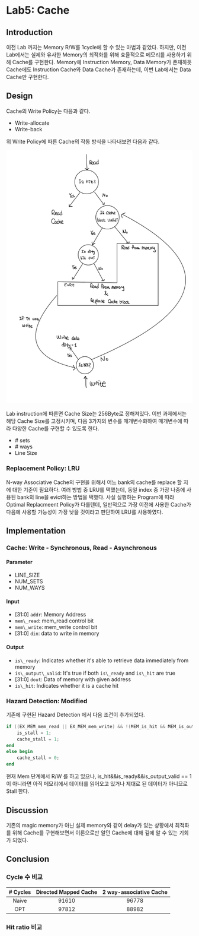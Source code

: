 # Lab5: Cache

## Introduction

이전 Lab 까지는 Memory R/W를 1cycle에 할 수 있는 마법과 같았다.
하지만, 이전 Lab에서는 실제와 유사한 Memory의 최적화를 위해
효율적으로 메모리를 사용하기 위해 Cache를 구현한다.
Memory에 Instruction Memory, Data Memory가 존재하듯
Cache에도 Instruction Cache와 Data Cache가 존재하는데,
이번 Lab에서는 Data Cache만 구현한다.

## Design

Cache의 Write Policy는 다음과 같다.

- Write-allocate
- Write-back

위 Write Policy에 따른 Cache의 작동 방식을 나타내보면 다음과 같다.

![Cache Mechanism](./image_resource/Cache_Mechanism)

Lab instruction에 따른면 Cache Size는 256Byte로 정해져있다.
이번 과제에서는 해당 Cache Size를 고정시키며,
    다음 3가지의 변수를 매개변수화하여 매개변수에 따라
    다양한 Cache를 구현할 수 있도록 한다.

- \# sets
- \# ways
- Line Size

### Replacement Policy: LRU

N-way Associative Cache의 구현을 위해서 어느 bank의 cache를 replace
할 지에 대한 기준이 필요하다.
여러 방법 중 LRU를 택했는데, 동일 index 중 가장 나중에 사용된 bank의
line을 evict하는 방법을 택했다.
사실 실행하는 Program에 따라 Optimal Replacmeent Policy가 다를텐데,
일반적으로 가장 이전에 사용한 Cache가 다음에 사용할 가능성이 가장 낮을 것이라고
판단하여 LRU를 사용하였다.

## Implementation

### Cache: Write - Synchronous, Read - Asynchronous

#### Parameter

- LINE\_SIZE
- NUM\_SETS
- NUM\_WAYS

#### Input

- [31:0] `addr`: Memory Address
- `mem\_read`: mem\_read control bit
- `mem\_write`: mem\_write control bit
- [31:0] `din`: data to write in memory

#### Output

- `is\_ready`: Indicates whether it's able to retrieve data immediately from memory
- `is\_output\_valid`: It's true if both `is\_ready` and `is\_hit` are true
- [31:0] `dout`: Data of memory with given address
- `is\_hit`: Indicates whether it is a cache hit

<!----
Need to Fill in Specific Mechanism
----->

### Hazard Detection: Modified

기존에 구현된 Hazard Detection 에서 다음 조건이 추가되었다.

``` verilog
if ((EX_MEM_mem_read || EX_MEM_mem_write) && !(MEM_is_hit && MEM_is_output_valid && MEM_is_ready)) begin
    is_stall = 1;
    cache_stall = 1;
end
else begin
    cache_stall = 0;
end
```
<!----
Why is is_stall 1?
----->

현재 Mem 단계에서 R/W 를 하고 있으나, is\_hit&&is\_ready&&is\_output\_valid == 1 이 아니라면
아직 메모리에서 데이터를 읽어오고 있거나 제대로 된 데이터가 아니므로 Stall 한다.

## Discussion

기존의 magic memory가 아닌 실제 memory와 같이 delay가 있는 상황에서
최적화를 위해 Cache를 구현해보면서 이론으로만 알던 Cache에 대해
깊에 알 수 있는 기회가 되었다.

## Conclusion

### Cycle 수 비교

|# Cycles|Directed Mapped Cache|2 way-associative Cache|
|:------:|:---:|:---:|
|Naive|91610|96778|
|OPT|97812|88982|

### Hit ratio 비교

<!----
Need to Fill in Hit Ratio
Cache hit ratio comparison
For each matmul, for each # of sets and # of ways
----->

<!----
Needs some comments
----->
